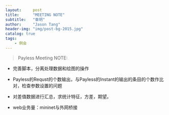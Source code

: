```yaml
---
layout:     post
title:      "MEETING NOTE"
subtitle:   "章玥"
author:     "Jason Tang"
header-img: "img/post-bg-2015.jpg"
catalog: true
tags:
    - 例会
---
```

 
> Payless Meeting NOTE:
 
* 完善脚本，分离处理数据和绘图的操作
 
* Payless的Requst的个数输出，与Payless的Instant的输出的条目的个数作比对，检查参数设置的问题
 
* 对差值数据进行汇总，求统计特征，方差，期望。
 
* web业务量：mininet与外网桥接

